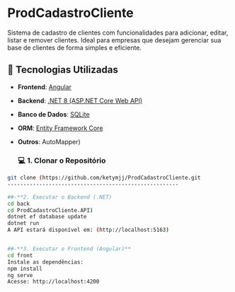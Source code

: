 
# ProdCadastroCliente

Sistema de cadastro de clientes com funcionalidades para adicionar, editar, listar e remover clientes. Ideal para empresas que desejam gerenciar sua base de clientes de forma simples e eficiente.

## 🧰 Tecnologias Utilizadas

- **Frontend**: [Angular](https://angular.io/)
- **Backend**: [.NET 8 (ASP.NET Core Web API)](https://dotnet.microsoft.com/)
- **Banco de Dados**: [SQLite](https://www.sqlite.org/)
- **ORM**: [Entity Framework Core](https://learn.microsoft.com/ef/)
- **Outros**: AutoMapper)

  ### 💻 1. Clonar o Repositório

```bash
git clone (https://github.com/ketymjj/ProdCadastroCliente.git
------------------------------------------------------

##-**2. Executar o Backend (.NET)
cd back
cd ProdCadastroCliente.API)
dotnet ef database update
dotnet run
A API estará disponível em: (http://localhost:5163)


##-**3. Executar o Frontend (Angular)**
cd front
Instale as dependências:
npm install
ng serve
Acesse: http://localhost:4200



